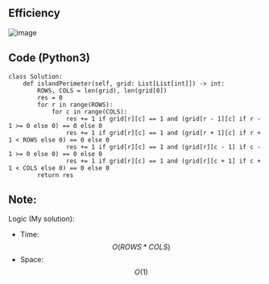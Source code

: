 ## Efficiency
![image](https://github.com/KCP17/Leetcode-solutions/assets/148914885/e7be2e07-7ed2-49be-bb91-3e9b5006f872)

## Code (Python3)
```python3 []
class Solution:
    def islandPerimeter(self, grid: List[List[int]]) -> int:
        ROWS, COLS = len(grid), len(grid[0])
        res = 0
        for r in range(ROWS):
            for c in range(COLS):
                res += 1 if grid[r][c] == 1 and (grid[r - 1][c] if r - 1 >= 0 else 0) == 0 else 0
                res += 1 if grid[r][c] == 1 and (grid[r + 1][c] if r + 1 < ROWS else 0) == 0 else 0
                res += 1 if grid[r][c] == 1 and (grid[r][c - 1] if c - 1 >= 0 else 0) == 0 else 0
                res += 1 if grid[r][c] == 1 and (grid[r][c + 1] if c + 1 < COLS else 0) == 0 else 0
        return res
```
## Note:
Logic (My solution):
- Time: $$O(ROWS * COLS)$$
- Space: $$O(1)$$
